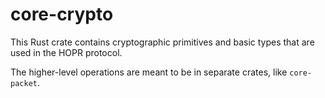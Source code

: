 # core-crypto

This Rust crate contains cryptographic primitives and basic types that
are used in the HOPR protocol.

The higher-level operations are meant to be in separate crates, like `core-packet`.

